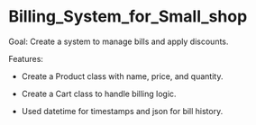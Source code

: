 # Billing_System_for_Small_shop
Goal: Create a system to manage bills and apply discounts.

Features:

- Create a Product class with name, price, and quantity.

- Create a Cart class to handle billing logic.

- Used datetime for timestamps and json for bill history.
